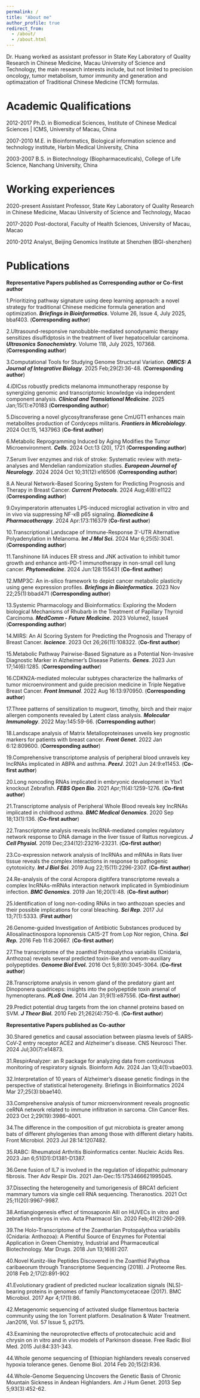 ```yaml
---
permalink: /
title: "About me"
author_profile: true
redirect_from: 
  - /about/
  - /about.html
---
```


Dr. Huang worked as assistant professor in State Key Laboratory of Quality Research in Chinese Medicine, Macau University of Science and Technology, the main research interests include, but not limited to precision oncology, tumor metabolism, tumor immunity and generation and optimazation of Traditional Chinese Medicine (TCM) formulas.


Academic Qualifications
======
2012-2017      Ph.D. in Biomedical Sciences, Institute of Chinese Medical Sciences | ICMS, University of Macau, China

2007-2010      M.E. in Bioinformatics, Biological information science and technology institute, Harbin Medical University, China

2003-2007      B.S. in Biotechnology (Biopharmaceuticals), College of Life Science, Nanchang University, China
 

Working experiences
======
2020-present    Assistant Professor, State Key Laboratory of Quality
                Research in Chinese Medicine, Macau University of Science and Technology, Macao


2017-2020       Post-doctoral, Faculty of Health Sciences, University of Macau, Macao

2010-2012       Analyst, Beijing Genomics Institute at Shenzhen (BGI-shenzhen)
 


Publications
======

**Representative Papers published as Corresponding author or Co-first author**

1.Prioritizing pathway signature using deep learning approach: a novel strategy for traditional Chinese medicine formula generation and optimization. _**Briefings in Bioinformatics**_. Volume 26, Issue 4, July 2025, bbaf403. (**Corresponding author**)

2.Ultrasound-responsive nanobubble-mediated sonodynamic therapy sensitizes disulfidptosis in the treatment of liver hepatocellular carcinoma. _**Ultrasonics Sonochemistry**_. Volume 118, July 2025, 107368. (**Corresponding author**)

3.Computational Tools for Studying Genome Structural Variation. _**OMICS: A Journal of Integrative Biology**_. 2025 Feb;29(2):36-48. (**Corresponding author**)

4.iDICss robustly predicts melanoma immunotherapy response by synergizing genomic and transcriptomic knowledge via independent component analysis. _**Clinical and Translational Medicine**_. 2025 Jan;15(1):e70183 (**Corresponding author**)

5.Discovering a novel glycosyltransferase gene CmUGT1 enhances main metabolites production of Cordyceps militaris. _**Frontiers in Microbiology**_. 2024 Oct:15, 1437963 (**Co-first author**)

6.Metabolic Reprogramming Induced by Aging Modifies the Tumor Microenvironment. _**Cells**_. 2024 Oct:13 (20), 1721 (**Corresponding author**)

7.Serum liver enzymes and risk of stroke: Systematic review with meta-analyses and Mendelian randomization studies. _**European Journal of Neurology**_. 2024 2024 Oct 10;31(12):e16506 (**Corresponding author**)

8.A Neural Network–Based Scoring System for Predicting Prognosis and Therapy in Breast Cancer. _**Current Protocols**_. 2024 Aug;4(8):e1122 (**Corresponding author**)

9.Oxyimperatorin attenuates LPS-induced microglial activation in vitro and in vivo via suppressing NF-κB p65 signaling. _**Biomedicine & Pharmacotherapy**_. 2024 Apr:173:116379 (**Co-first author**)

10.Transcriptional Landscape of Immune-Response 3′-UTR Alternative Polyadenylation in Melanoma. _**Int J Mol Sci.**_ 2024 Mar 6;25(5):3041. (**Corresponding author**)

11.Tanshinone IIA induces ER stress and JNK activation to inhibit tumor growth and enhance anti-PD-1 immunotherapy in non-small cell lung cancer. _**Phytomedicine**_. 2024 Jun:128:155431 (**Co-first author**)

12.MMP3C: An in-silico framework to depict cancer metabolic plasticity using gene expression profiles. _**Briefings in Bioinformatics**_. 2023 Nov 22;25(1):bbad471 (**Corresponding author**)

13.Systemic Pharmacology and Bioinformatics: Exploring the Modern biological Mechanisms of Rhubarb in the Treatment of Papillary Thyroid Carcinoma. _**MedComm - Future Medicine.**_ 2023 Volume2, Issue4 (**Corresponding author**)

14.MIRS: An AI Scoring System for Predicting the Prognosis and Therapy of Breast Cancer. _**Iscience**_. 2023 Oct 26;26(11):108322. (**Co-first author**)

15.Metabolic Pathway Pairwise-Based Signature as a Potential Non-Invasive Diagnostic Marker in Alzheimer’s Disease Patients. _**Genes**_. 2023 Jun 17;14(6):1285. (**Corresponding author**)

16.CDKN2A-mediated molecular subtypes characterize the hallmarks of tumor microenvironment and guide precision medicine in Triple Negative Breast Cancer. _**Front Immunol**_. 2022 Aug 16:13:970950. (**Corresponding author**)

17.Three patterns of sensitization to mugwort, timothy, birch and their major allergen components revealed by Latent class analysis. _**Molecular Immunology**_. 2022 May:145:59-66. (**Corresponding author**)

18.Landscape analysis of Matrix Metalloproteinases unveils key prognostic markers for patients with breast cancer. _**Front Genet**_. 2022 Jan 6:12:809600. (**Corresponding author**)

19.Comprehensive transcriptome analysis of peripheral blood unravels key lncRNAs implicated in ABPA and asthma. _**PeerJ**_. 2021 Jun 24:9:e11453. (**Co-first author**)

20.Long noncoding RNAs implicated in embryonic development in Ybx1 knockout Zebrafish. _**FEBS Open Bio**_. 2021 Apr;11(4):1259-1276. (**Co-first author**)

21.Transcriptome analysis of Peripheral Whole Blood reveals key lncRNAs implicated in childhood asthma. _**BMC Medical Genomics**_. 2020 Sep 18;13(1):136. (**Co-first author**)

22.Transcriptome analysis reveals lncRNA-mediated complex regulatory network response to DNA damage in the liver tissue of Rattus norvegicus. _**J Cell Physiol.**_ 2019 Dec;234(12):23216-23231. (**Co-first author**)

23.Co-expression network analysis of lncRNAs and mRNAs in Rats liver tissue reveals the complex interactions in response to pathogenic cytotoxicity. _**Int J Biol Sci**_. 2019 Aug 22;15(11):2296-2307. (**Co-first author**)

24.Re-analysis of the coral Acropora digitifera transcriptome reveals a complex lncRNAs-mRNAs interaction network implicated in Symbiodinium infection. _**BMC Genomics**_. 2019 Jan 16;20(1):48. (**Co-first author**)

25.Identification of long non-coding RNAs in two anthozoan species and their possible implications for coral bleaching. _**Sci Rep**_. 2017 Jul 13;7(1):5333. (**First author**)

26.Genome-guided Investigation of Antibiotic Substances produced by Allosalinactinospora lopnorensis CA15-2T from Lop Nor region, China. _**Sci Rep.**_ 2016 Feb 11:6:20667. (**Co-first author**)

27.The transcriptome of the zoanthid Protopalythoa variabilis (Cnidaria, Anthozoa) reveals several predicted toxin-like and venom-auxiliary polypeptides. _**Genome Biol Evol.**_ 2016 Oct 5;8(9):3045-3064. (**Co-first author**) 

28.Transcriptome analysis in venom gland of the predatory giant ant Dinoponera quadriceps: insights into the polypeptide toxin arsenal of hymenopterans. _**PLoS One.**_ 2014 Jan 31;9(1):e87556. (**Co-first author**) 

29.Predict potential drug targets from the ion channel proteins based on SVM. _**J Theor Biol.**_ 2010 Feb 21;262(4):750-6. (**Co-first author**)

**Representative Papers published as Co-author**

30.Shared genetics and causal association between plasma levels of SARS‐CoV‐2 entry receptor ACE2 and Alzheimer's disease. CNS Neurosci Ther. 2024 Jul;30(7):e14873.

31.RespirAnalyzer: an R package for analyzing data from continuous monitoring of respiratory signals. Bioinform Adv. 2024 Jan 13;4(1):vbae003.

32.Interpretation of 10 years of Alzheimer’s disease genetic findings in the perspective of statistical heterogeneity. Briefings in Bioinformatics 2024 Mar 27;25(3):bbae140.

33.Comprehensive analysis of tumor microenvironment reveals prognostic ceRNA network related to immune infiltration in sarcoma. Clin Cancer Res. 2023 Oct 2;29(19):3986-4001.

34.The difference in the composition of gut microbiota is greater among bats of different phylogenies than among those with different dietary habits. Front Microbiol. 2023 Jul 28:14:1207482.

35.RABC: Rheumatoid Arthritis Bioinformatics center. Nucleic Acids Res. 2023 Jan 6;51(D1):D1381-D1387.

36.Gene fusion of IL7 is involved in the regulation of idiopathic pulmonary fibrosis. Ther Adv Respir Dis. 2021 Jan-Dec:15:1753466621995045.

37.Dissecting the heterogeneity and tumorigenesis of BRCA1 deficient mammary tumors via single cell RNA sequencing. Theranostics. 2021 Oct 25;11(20):9967-9987.

38.Antiangiogenesis effect of timosaponin AIII on HUVECs in vitro and zebrafish embryos in vivo. Acta Pharmacol Sin. 2020 Feb;41(2):260-269.

39.The Holo-Transcriptome of the Zoantharian Protopalythoa variabilis (Cnidaria: Anthozoa): A Plentiful Source of Enzymes for Potential Application in Green Chemistry, Industrial and Pharmaceutical Biotechnology. Mar Drugs. 2018 Jun 13;16(6):207.

40.Novel Kunitz-like Peptides Discovered in the Zoanthid Palythoa caribaeorum through Transcriptome Sequencing (2018). J Proteome Res. 2018 Feb 2;17(2):891-902

41.Evolutionary gradient of predicted nuclear localization signals (NLS)-bearing proteins in genomes of family Planctomycetaceae (2017). BMC Microbiol. 2017 Apr 4;17(1):86.

42.Metagenomic sequencing of activated sludge filamentous bacteria community using the Ion Torrent platform. Desalination & Water Treatment. Jan2016, Vol. 57 Issue 5, p2175.

43.Examining the neuroprotective effects of protocatechuic acid and chrysin on in vitro and in vivo models of Parkinson disease. Free Radic Biol Med. 2015 Jul:84:331-343.

44.Whole genome sequencing of Ethiopian highlanders reveals conserved hypoxia tolerance genes. Genome Biol. 2014 Feb 20;15(2):R36.

44.Whole-Genome Sequencing Uncovers the Genetic Basis of Chronic Mountain Sickness in Andean Highlanders. Am J Hum Genet. 2013 Sep 5;93(3):452-62.

